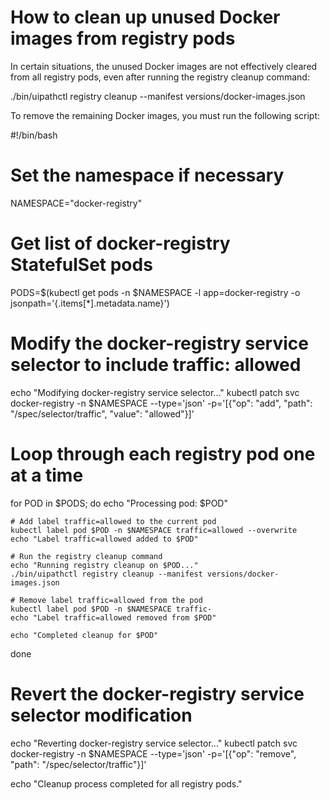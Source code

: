 ﻿# How to clean up unused Docker images from registry pods

In certain situations, the unused Docker images are not effectively cleared from all registry pods, even after running the registry cleanup command:

./bin/uipathctl registry cleanup --manifest versions/docker-images.json

To remove the remaining Docker images, you must run the following script:

#!/bin/bash

# Set the namespace if necessary
NAMESPACE="docker-registry"  

# Get list of docker-registry StatefulSet pods
PODS=$(kubectl get pods -n $NAMESPACE -l app=docker-registry -o jsonpath='{.items[*].metadata.name}')

# Modify the docker-registry service selector to include traffic: allowed
echo "Modifying docker-registry service selector..."
kubectl patch svc docker-registry -n $NAMESPACE --type='json' -p='[{"op": "add", "path": "/spec/selector/traffic", "value": "allowed"}]'

# Loop through each registry pod one at a time
for POD in $PODS; do
    echo "Processing pod: $POD"

    # Add label traffic=allowed to the current pod
    kubectl label pod $POD -n $NAMESPACE traffic=allowed --overwrite
    echo "Label traffic=allowed added to $POD"

    # Run the registry cleanup command
    echo "Running registry cleanup on $POD..."
    ./bin/uipathctl registry cleanup --manifest versions/docker-images.json

    # Remove label traffic=allowed from the pod
    kubectl label pod $POD -n $NAMESPACE traffic-
    echo "Label traffic=allowed removed from $POD"

    echo "Completed cleanup for $POD"
done

# Revert the docker-registry service selector modification
echo "Reverting docker-registry service selector..."
kubectl patch svc docker-registry -n $NAMESPACE --type='json' -p='[{"op": "remove", "path": "/spec/selector/traffic"}]'

echo "Cleanup process completed for all registry pods."
